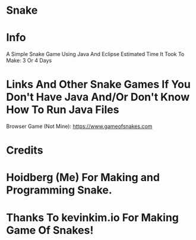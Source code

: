 # Snake

# Info
A Simple Snake Game Using Java And Eclipse
Estimated Time It Took To Make: 3 Or 4 Days

# Links And Other Snake Games If You Don't Have Java And/Or Don't Know How To Run Java Files
Browser Game (Not Mine): https://www.gameofsnakes.com

# Credits
# Hoidberg (Me) For Making and Programming Snake.

# Thanks To kevinkim.io For Making Game Of Snakes!
